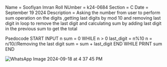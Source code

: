 Name = Soofiyan Imran
Roll NUmber = k24-0684
Section = C
Date = September 19 2024
Description = Asking the number from user to perform sum operation on the digits ,getting last digits by mod 10 and removing last digit in loop to remove the last digit and calculating sum by adding last digit in the previous sum to get the total

Psedocode
START
INPUT n
sum = 0 
WHILE n > 0
    last_digit = n%10
    n = n/10//Removing the last digit
    sum = sum + last_digit 
END WHILE
PRINT sum
END

![WhatsApp Image 2024-09-18 at 4 37 45 PM](https://github.com/user-attachments/assets/858cc4eb-a8d6-4089-8e87-b001ff1b3702)
